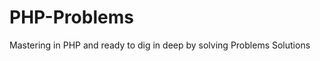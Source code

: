 # PHP-Problems
Mastering in PHP and ready to dig in deep by solving Problems Solutions
<html>
  <head>
    <style>
      :root {
  --primary-color: #49b93f;
}

* {
  box-sizing: border-box;
  margin: 0;
  padding: 0;
}

body {
  font-family: "Arial", sans-serif;
  background: #000;
  color: #999;
}

ul {
  list-style: none;
}

h1,
h2,
h3,
h4 {
  color: #fff;
}

a {
  color: #fff;
  text-decoration: none;
}

p {
  margin: 0.5rem 0;
}

img {
  width: 100%;
}

/* Showcase Styling */

.showcase {
  width: 100%;
  height: 100vh;
  position: relative;
  background: url("https://github.com/sjvarnum/acme-media-showcase/blob/master/img/showcase.jpg?raw=true")
    no-repeat center center/cover;
}

/* Showcase Overlay */

.showcase::after {
  content: "";
  position: absolute;
  top: 0;
  left: 0;
  width: 100%;
  height: 100%;
  z-index: 1;
  background: rgba(0, 0, 0, 0.6);
  box-shadow: inset 120px 100px 250px #000000, inset -120px -100px 250px #000000;
}



.showcase-content {
  position: relative;
  margin: auto;
  display: flex;
  flex-direction: column;
  justify-content: center;
  align-items: center;
  text-align: center;
  margin-top: 9rem;
  z-index: 2;
}

.showcase-content h1 {
  font-weight: 700;
  font-size: 5.2rem;
  line-height: 1.1rem;
  margin: 0 0 2rem;
}

.showcase-content p {
  font-weight: 400;
  color: #fff;
  font-size: 1.8rem;
  text-transform: uppercase;
  line-height: 1.25rem;
  margin: 2rem 0 2rem 0;
}

.showcase-content .btn-xl {
  margin-top: 3rem;
}

/* Button Styling */

.btn {
  display: inline-block;
  background: var(--primary-color);
  color: #fff;
  padding: 0.4rem 1.3rem;
  font-size: 1rem;
  text-align: center;
  border: none;
  cursor: pointer;
  outline: none;
  box-shadow: 0 1px 0 rgba(0, 0, 0, 0.45);
  border-radius: 2px;
  /*   margin-top: 3rem; */
}

.btn:hover {
  opacity: 0.9;
}


.btn-xl {
  font-size: 2rem;
  padding: 1.1rem 2rem;
  border-radius: 7px;
  text-transform: uppercase;
}

.btn-lg {
  font-size: 1rem;
  padding: 0.8rem 1.3rem;
  text-transform: uppercase;
}

/* Media Queries */

@media (max-width: 960px) {
  .showcase {
    height: 100vh;
  }



  .showcase-content h1 {
    font-weight: 700;
    font-size: 3.7rem;
    line-height: 1rem;
    margin: 0 0 2rem;
  }

  .showcase-content p {
    font-weight: 400;
    color: #fff;
    font-size: 1.6rem;
    text-transform: uppercase;
    line-height: 1rem;
    margin: 0 0 2rem;
  }

  .btn-xl {
    font-size: 1.5rem;
    padding: 1.2rem 1.8rem;
    text-transform: uppercase;
  }
}

@media (max-width: 500px) {
  .showcase::after {
    box-shadow: inset 75px 50px 100px #000000, inset -75px -50px 100px #000000;
  }

  .showcase {
    height: 100vh;
  }


  .showcase-content h1 {
    font-size: 1.8rem;
    line-height: 1rem;
  }

  .showcase-content p {
    font-size: 1.2rem;
  }

  .btn {
    margin-right: 0.1rem;
  }

  .btn-xl {
    font-size: 1.2rem;
    padding: 1rem 1.2rem;
    text-transform: uppercase;
  }
}
.name{
    color: #fff;
    font-size: 0.75rem;
}

    </style>
  </head>
  <body>
    <header class="showcase">
  <div class="showcase-content">
    <h1>PHP CHALLENGES </h1>
    <p>Accepted</p>
    <a href="#" class="btn btn-xl">
      30 Day Challenge
      <i class="fas fa-chevron-right btn-icon"></i>
    </a>
  </div>
</header>
<footer class="pb-0 mb-0">
  <div> 
    <p><a href="https://github.com/Hajra-Khattak/PHP-Problems.git"> <i class="name"> Hajra Khattak </i></a></p>
  </div>
  <footer>
  </body>
</html>
